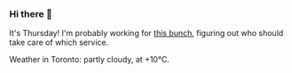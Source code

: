 ### Hi there :wave:

It's Thursday! I'm probably working for [this bunch](https://github.com/kohofinancial), figuring out who should take care of which service.

Weather in Toronto: partly cloudy, at +10°C.
